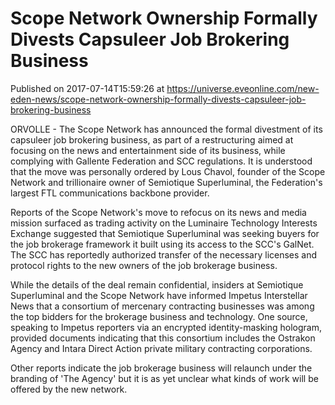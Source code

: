 # Scope Network Ownership Formally Divests Capsuleer Job Brokering Business
Published on 2017-07-14T15:59:26 at https://universe.eveonline.com/new-eden-news/scope-network-ownership-formally-divests-capsuleer-job-brokering-business

ORVOLLE - The Scope Network has announced the formal divestment of its capsuleer job brokering business, as part of a restructuring aimed at focusing on the news and entertainment side of its business, while complying with Gallente Federation and SCC regulations. It is understood that the move was personally ordered by Lous Chavol, founder of the Scope Network and trillionaire owner of Semiotique Superluminal, the Federation's largest FTL communications backbone provider.

Reports of the Scope Network's move to refocus on its news and media mission surfaced as trading activity on the Luminaire Technology Interests Exchange suggested that Semiotique Superluminal was seeking buyers for the job brokerage framework it built using its access to the SCC's GalNet. The SCC has reportedly authorized transfer of the necessary licenses and protocol rights to the new owners of the job brokerage business.

While the details of the deal remain confidential, insiders at Semiotique Superluminal and the Scope Network have informed Impetus Interstellar News that a consortium of mercenary contracting businesses was among the top bidders for the brokerage business and technology. One source, speaking to Impetus reporters via an encrypted identity-masking hologram, provided documents indicating that this consortium includes the Ostrakon Agency and Intara Direct Action private military contracting corporations.

Other reports indicate the job brokerage business will relaunch under the branding of 'The Agency' but it is as yet unclear what kinds of work will be offered by the new network.
